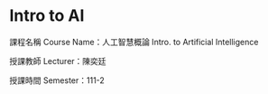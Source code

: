 # Intro to AI
課程名稱 Course Name：人工智慧概論 Intro. to Artificial Intelligence

授課教師 Lecturer：陳奕廷

授課時間 Semester：111-2
